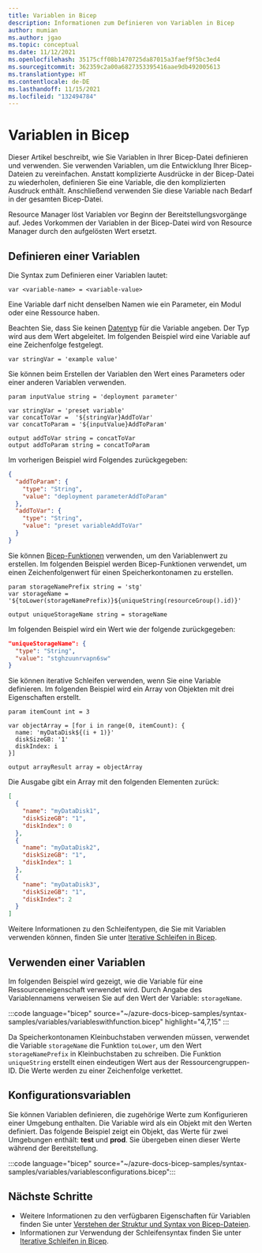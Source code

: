 ```yaml
---
title: Variablen in Bicep
description: Informationen zum Definieren von Variablen in Bicep
author: mumian
ms.author: jgao
ms.topic: conceptual
ms.date: 11/12/2021
ms.openlocfilehash: 35175cff08b1470725da87015a3faef9f5bc3ed4
ms.sourcegitcommit: 362359c2a00a6827353395416aae9db492005613
ms.translationtype: HT
ms.contentlocale: de-DE
ms.lasthandoff: 11/15/2021
ms.locfileid: "132494784"
---
```

# <a name="variables-in-bicep"></a>Variablen in Bicep

Dieser Artikel beschreibt, wie Sie Variablen in Ihrer Bicep-Datei definieren und verwenden. Sie verwenden Variablen, um die Entwicklung Ihrer Bicep-Dateien zu vereinfachen. Anstatt komplizierte Ausdrücke in der Bicep-Datei zu wiederholen, definieren Sie eine Variable, die den komplizierten Ausdruck enthält. Anschließend verwenden Sie diese Variable nach Bedarf in der gesamten Bicep-Datei.

Resource Manager löst Variablen vor Beginn der Bereitstellungsvorgänge auf. Jedes Vorkommen der Variablen in der Bicep-Datei wird von Resource Manager durch den aufgelösten Wert ersetzt.

## <a name="define-variable"></a>Definieren einer Variablen

Die Syntax zum Definieren einer Variablen lautet:

```bicep
var <variable-name> = <variable-value>
```

Eine Variable darf nicht denselben Namen wie ein Parameter, ein Modul oder eine Ressource haben.

Beachten Sie, dass Sie keinen [Datentyp](data-types.md) für die Variable angeben. Der Typ wird aus dem Wert abgeleitet. Im folgenden Beispiel wird eine Variable auf eine Zeichenfolge festgelegt.

```bicep
var stringVar = 'example value'
```

Sie können beim Erstellen der Variablen den Wert eines Parameters oder einer anderen Variablen verwenden.

```bicep
param inputValue string = 'deployment parameter'

var stringVar = 'preset variable'
var concatToVar =  '${stringVar}AddToVar'
var concatToParam = '${inputValue}AddToParam'

output addToVar string = concatToVar
output addToParam string = concatToParam
```

Im vorherigen Beispiel wird Folgendes zurückgegeben:

```json
{
  "addToParam": {
    "type": "String",
    "value": "deployment parameterAddToParam"
  },
  "addToVar": {
    "type": "String",
    "value": "preset variableAddToVar"
  }
}
```

Sie können [Bicep-Funktionen](bicep-functions.md) verwenden, um den Variablenwert zu erstellen. Im folgenden Beispiel werden Bicep-Funktionen verwendet, um einen Zeichenfolgenwert für einen Speicherkontonamen zu erstellen.

```bicep
param storageNamePrefix string = 'stg'
var storageName = '${toLower(storageNamePrefix)}${uniqueString(resourceGroup().id)}'

output uniqueStorageName string = storageName
```

Im folgenden Beispiel wird ein Wert wie der folgende zurückgegeben:

```json
"uniqueStorageName": {
  "type": "String",
  "value": "stghzuunrvapn6sw"
}
```

Sie können iterative Schleifen verwenden, wenn Sie eine Variable definieren. Im folgenden Beispiel wird ein Array von Objekten mit drei Eigenschaften erstellt.

```bicep
param itemCount int = 3

var objectArray = [for i in range(0, itemCount): {
  name: 'myDataDisk${(i + 1)}'
  diskSizeGB: '1'
  diskIndex: i
}]

output arrayResult array = objectArray
```

Die Ausgabe gibt ein Array mit den folgenden Elementen zurück:

```json
[
  {
    "name": "myDataDisk1",
    "diskSizeGB": "1",
    "diskIndex": 0
  },
  {
    "name": "myDataDisk2",
    "diskSizeGB": "1",
    "diskIndex": 1
  },
  {
    "name": "myDataDisk3",
    "diskSizeGB": "1",
    "diskIndex": 2
  }
]
```

Weitere Informationen zu den Schleifentypen, die Sie mit Variablen verwenden können, finden Sie unter [Iterative Schleifen in Bicep](loops.md).

## <a name="use-variable"></a>Verwenden einer Variablen

Im folgenden Beispiel wird gezeigt, wie die Variable für eine Ressourceneigenschaft verwendet wird. Durch Angabe des Variablennamens verweisen Sie auf den Wert der Variable: `storageName`.

:::code language="bicep" source="~/azure-docs-bicep-samples/syntax-samples/variables/variableswithfunction.bicep" highlight="4,7,15" :::

Da Speicherkontonamen Kleinbuchstaben verwenden müssen, verwendet die Variable `storageName` die Funktion `toLower`, um den Wert `storageNamePrefix` in Kleinbuchstaben zu schreiben. Die Funktion `uniqueString` erstellt einen eindeutigen Wert aus der Ressourcengruppen-ID. Die Werte werden zu einer Zeichenfolge verkettet.

## <a name="configuration-variables"></a>Konfigurationsvariablen

Sie können Variablen definieren, die zugehörige Werte zum Konfigurieren einer Umgebung enthalten. Die Variable wird als ein Objekt mit den Werten definiert. Das folgende Beispiel zeigt ein Objekt, das Werte für zwei Umgebungen enthält: **test** und **prod**. Sie übergeben einen dieser Werte während der Bereitstellung.

:::code language="bicep" source="~/azure-docs-bicep-samples/syntax-samples/variables/variablesconfigurations.bicep":::

## <a name="next-steps"></a>Nächste Schritte

- Weitere Informationen zu den verfügbaren Eigenschaften für Variablen finden Sie unter [Verstehen der Struktur und Syntax von Bicep-Dateien](file.md).
- Informationen zur Verwendung der Schleifensyntax finden Sie unter [Iterative Schleifen in Bicep](loops.md).
